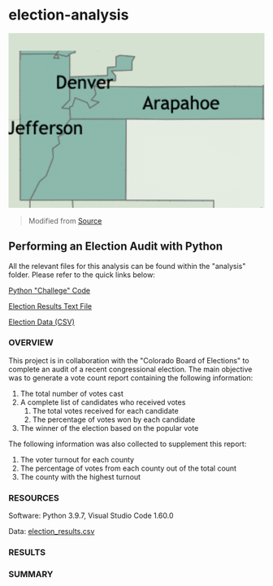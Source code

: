 # election-analysis


![alt text](https://github.com/farwaali08/election-analysis/blob/b1b9ead30a91209ad88af31be0546a19e972f3fd/analysis/Counties.png)
> Modified from [Source](https://coloradosun.com/2021/06/09/colorado-vaccination-rates/)

## Performing an Election Audit with Python

All the relevant files for this analysis can be found within the "analysis" folder. Please refer to the quick links below:

[Python "Challege" Code](https://github.com/farwaali08/election-analysis/blob/7d21a6e0653389dd9c168989e4d69f00f83b0ac5/analysis/PyPoll_Challenge.py)

[Election Results Text File](https://github.com/farwaali08/election-analysis/blob/7d21a6e0653389dd9c168989e4d69f00f83b0ac5/analysis/election_analysis.txt)

[Election Data (CSV)](https://github.com/farwaali08/election-analysis/blob/7d21a6e0653389dd9c168989e4d69f00f83b0ac5/analysis/election_results.csv)



### **OVERVIEW**

This project is in collaboration with the "Colorado Board of Elections" to complete an audit of a recent congressional election. The main objective was to generate a vote count report containing the following information:

1. The total number of votes cast
2. A complete list of candidates who received votes
   1. The total votes received for each candidate 
   2. The percentage of votes won by each candidate
4. The winner of the election based on the popular vote

The following information was also collected to supplement this report:

1. The voter turnout for each county
2. The percentage of votes from each county out of the total count
3. The county with the highest turnout


### **RESOURCES**

Software: Python 3.9.7, Visual Studio Code 1.60.0 

Data: [election_results.csv](https://github.com/farwaali08/election-analysis/blob/7d21a6e0653389dd9c168989e4d69f00f83b0ac5/analysis/election_results.csv)

### **RESULTS**



### **SUMMARY**

